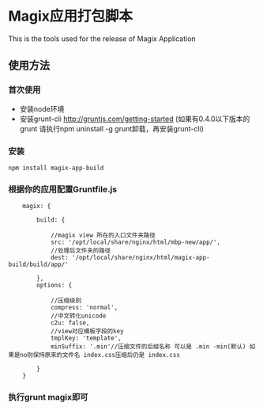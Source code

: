 # Magix应用打包脚本

This is the tools used for the release of Magix Application

## 使用方法

### 首次使用
* 安装node环境
* 安装grunt-cli http://gruntjs.com/getting-started (如果有0.4.0以下版本的grunt 请执行npm uninstall -g grunt卸载，再安装grunt-cli)

### 安装
    npm install magix-app-build

### 根据你的应用配置Gruntfile.js

        magix: {

            build: {

                //magix view 所在的入口文件夹路径
                src: '/opt/local/share/nginx/html/mbp-new/app/',
                //处理后文件夹的路径
                dest: '/opt/local/share/nginx/html/magix-app-build/build/app/'

            },
            options: {

                //压缩级别
                compress: 'normal',
                //中文转化unicode
                c2u: false,
                //view对应模板字段的key
                tmplKey: 'template',
                minSuffix: '.min'//压缩文件的后缀名称 可以是 .min -min(默认) 如果是no则保持原来的文件名 index.css压缩后仍是 index.css

            }
        }


### 执行grunt magix即可







